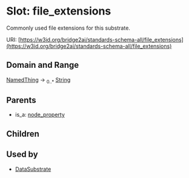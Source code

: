 
# Slot: file_extensions

Commonly used file extensions for this substrate.

URI: [https://w3id.org/bridge2ai/standards-schema-all/file_extensions](https://w3id.org/bridge2ai/standards-schema-all/file_extensions)


## Domain and Range

[NamedThing](NamedThing.md) &#8594;  <sub>0..\*</sub> [String](types/String.md)

## Parents

 *  is_a: [node_property](node_property.md)

## Children


## Used by

 * [DataSubstrate](DataSubstrate.md)
